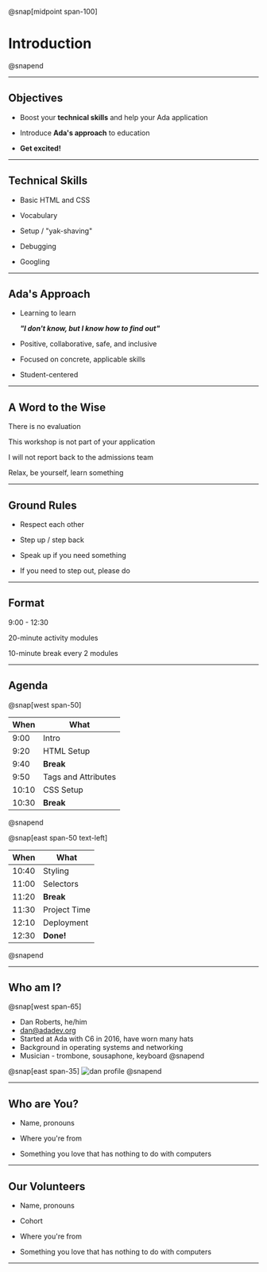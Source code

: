 @snap[midpoint span-100]

# Introduction

@snapend

---

## Objectives

- Boost your **technical skills** and help your Ada application

- Introduce **Ada's approach** to education

- **Get excited!**

---

## Technical Skills

- Basic HTML and CSS

- Vocabulary

- Setup / "yak-shaving"

- Debugging

- Googling

---

## Ada's Approach

- Learning to learn

  **_"I don't know, but I know how to find out"_**

- Positive, collaborative, safe, and inclusive

- Focused on concrete, applicable skills

- Student-centered

---

## A Word to the Wise

There is no evaluation

This workshop is not part of your application

I will not report back to the admissions team

Relax, be yourself, learn something

---

## Ground Rules

- Respect each other

- Step up / step back

- Speak up if you need something

- If you need to step out, please do

---

## Format

9:00 - 12:30

20-minute activity modules

10-minute break every 2 modules

---

## Agenda

@snap[west span-50]

| When | What |
| --- | --- |
| 9:00 | Intro |
| 9:20 | HTML Setup |
| 9:40 | **Break** |
| 9:50 | Tags and Attributes |
| 10:10 | CSS Setup |
| 10:30 | **Break** |

@snapend

@snap[east span-50 text-left]

| When | What |
| --- | --- |
| 10:40 | Styling |
| 11:00 | Selectors |
| 11:20 | **Break** |
| 11:30 | Project Time |
| 12:10 | Deployment |
| 12:30 | **Done!** |

@snapend

---

## Who am I?

@snap[west span-65]

- Dan Roberts, he/him
- [dan@adadev.org](mailto:dan@adadev.org)
- Started at Ada with C6 in 2016, have worn many hats
- Background in operating systems and networking
- Musician - trombone, sousaphone, keyboard
  @snapend

@snap[east span-35]
![dan profile](assets/images/dan-flowers.png)
@snapend

---

## Who are You?

- Name, pronouns

- Where you're from

- Something you love that has nothing to do with computers

---

## Our Volunteers

- Name, pronouns

- Cohort

- Where you're from

- Something you love that has nothing to do with computers

---
